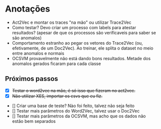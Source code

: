 # Anotações

- Act2Vec e montar os traces "na mão" ou utilizar Trace2Vec
- Como testar? Devo criar um processo com labels para atestar resultados? 
(apesar de que os processos são verificaveis para saber se são anomalos)
- Comportamento estranho ao pegar os vetores do Trace2Vec (ou, efetivamente, de um Doc2Vec).
Ao treinar, ele splita o dataset no meio entre anomalos e normais
- OCSVM provavelmente não está dando bons resultados.
Metade dos anomalos gerados ficaram para cada classe

## Próximos passos
- [x] ~~Testar o word2vec na mão, é só isso que fizeram no act2vec.~~
- [x] ~~Não utilizar XES, importar os csvs que eu fiz.~~
- [] Criar uma base de teste? Nào foi feito, talvez não seja feito
- [] Testar mais parâmetros do Word2Vec, talvez usar o Doc2Vec
- [] Testar mais parâmetros da OCSVM, mas acho que os dados não estão bem separados